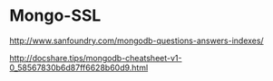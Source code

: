# Mongo-SSL



http://www.sanfoundry.com/mongodb-questions-answers-indexes/


http://docshare.tips/mongodb-cheatsheet-v1-0_58567830b6d87ff6628b60d9.html


